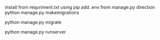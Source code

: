 install from requriment.txt using pip
add .env
from manage.py direction
python manage.py makemigrations

python manage.py migrate

python manage.py runserver
